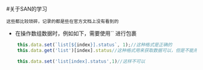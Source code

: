 #关于SAN的学习

`这些都比较琐碎，记录的都是些在官方文档上没有看到的`

- 在操作数组数据时，例如如下，需要使用`` 进行包裹
```javascript
    this.data.set(`list[${index}].status`, 1);//这种格式是正确的
    this.data.get('list')[index].status//这种格式用来获取数据可以，但是不能用来设置

    this.data.set('list[index].status',1)//这样不可以
```